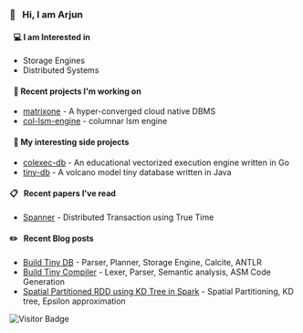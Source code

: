 ### 👋 &nbsp; Hi, I am Arjun

#### &nbsp; 💻 I am Interested in 
- Storage Engines 
- Distributed Systems 

#### &nbsp; 🍭 Recent projects I'm working on

- [matrixone](https://github.com/arjunsk/matrixone) - A hyper-converged cloud native DBMS
- [col-lsm-engine](https://github.com/arjunsk/col-lsm-engine) - columnar lsm engine

#### &nbsp; 🚀 My interesting side projects
- [colexec-db](https://github.com/arjunsk/colexec-db) - An educational vectorized execution engine written in Go
- [tiny-db](https://github.com/arjunsk/tiny-db) - A volcano model tiny database written in Java

#### 📋 &nbsp; Recent papers I've read
- [Spanner](https://static.googleusercontent.com/media/research.google.com/en//archive/spanner-osdi2012.pdf) - Distributed Transaction using True Time

#### ✏️ &nbsp; Recent Blog posts
- [Build Tiny DB](https://medium.com/javarevisited/build-a-tiny-database-in-java-ca6d3f06e115) - Parser, Planner, Storage Engine, Calcite, ANTLR
- [Build Tiny Compiler](https://medium.com/javarevisited/build-a-tiny-compiler-in-java-662f67a1ce85) - Lexer, Parser, Semantic analysis, ASM Code Generation 
- [Spatial Partitioned RDD using KD Tree in Spark](https://medium.com/sys-base/spatial-partitioned-rdd-using-kd-tree-in-spark-102e0b53564b) - Spatial Partitioning, KD tree, Epsilon approximation

[//]: # (#### 📗 &nbsp; Featured Resources)

[//]: # (- [Patterns of Distributed Systems]&#40;https://martinfowler.com/articles/patterns-of-distributed-systems/&#41; - Good for learning more about Spanner 2PC etc.)

[//]: # (- [Algorithms and Data Structures for Massive Datasets]&#40;https://www.amazon.com/Algorithms-Data-Structures-Massive-Datasets/dp/1617298034&#41; - Great for learning about new data structures.)

[//]: # (- [Database Design and Implementation]&#40;https://www.amazon.com/dp/3030338355/&#41; -  Great for understanding embedded Java databases like Apache Derby)

![Visitor Badge](https://visitor-badge.laobi.icu/badge?page_id=arjunsk.visitor-badge)
